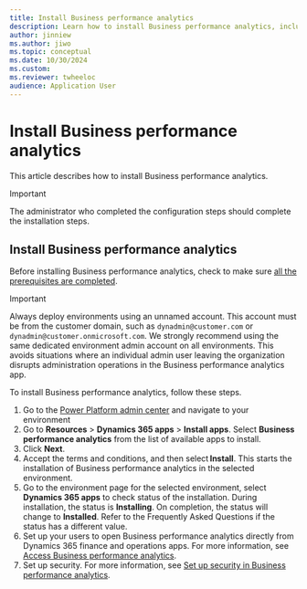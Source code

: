 ```yaml
---
title: Install Business performance analytics
description: Learn how to install Business performance analytics, including a step-by-step installation process and an outline on accessing reports in Business performance analytics.
author: jinniew
ms.author: jiwo
ms.topic: conceptual
ms.date: 10/30/2024
ms.custom:
ms.reviewer: twheeloc 
audience: Application User
---
```


# Install Business performance analytics

This article describes how to install Business performance analytics.

> [!Important]
> The administrator who completed the configuration steps should complete the installation steps.


## Install Business performance analytics

Before installing Business performance analytics, check to make sure [all the prerequisites are completed](configure-bpa.md).

> [!Important]
> Always deploy environments using an unnamed account. This account must be from the customer domain, such as `dynadmin@customer.com` or `dynadmin@customer.onmicrosoft.com`. We strongly recommend using the same dedicated environment admin account on all environments. This avoids situations where an individual admin user leaving the organization disrupts administration operations in the Business performance analytics app.

To install Business performance analytics, follow these steps.

1. Go to the  [Power Platform admin center](https://admin.powerplatform.microsoft.com/) and navigate to your environment
2. Go to **Resources** > **Dynamics 365 apps** > **Install apps**. Select **Business performance analytics** from the list of available apps to install.
3. Click **Next**.
4. Accept the terms and conditions, and then select **Install**. This starts the installation of Business performance analytics in the selected environment.
5. Go to the environment page for the selected environment, select **Dynamics 365 apps** to check status of the installation. During installation, the status is **Installing**. On completion, the status will change to **Installed**. Refer to the Frequently Asked Questions if the status has a different value.
6. Set up your users to open Business performance analytics directly from Dynamics 365 finance and operations apps. For more information, see [Access Business performance analytics](access-bpa.md).
7. Set up security. For more information, see [Set up security in Business performance analytics](set-up-security.md).



